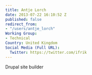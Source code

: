 ```yaml
---
title: Antje Lorch
date: 2013-07-22 16:10:52 Z
published: false
redirect_from:
- "/users/antje_lorch"
Working Group:
- Technical
Country: United Kingdom
Social Media (Full URL):
  Twitter: https://twitter.com/ifrik
---
```


<p>Drupal site builder</p>
